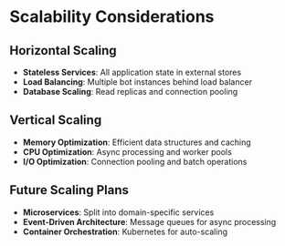 # Scalability Considerations

## Horizontal Scaling
- **Stateless Services**: All application state in external stores
- **Load Balancing**: Multiple bot instances behind load balancer
- **Database Scaling**: Read replicas and connection pooling

## Vertical Scaling
- **Memory Optimization**: Efficient data structures and caching
- **CPU Optimization**: Async processing and worker pools
- **I/O Optimization**: Connection pooling and batch operations

## Future Scaling Plans
- **Microservices**: Split into domain-specific services
- **Event-Driven Architecture**: Message queues for async processing
- **Container Orchestration**: Kubernetes for auto-scaling

